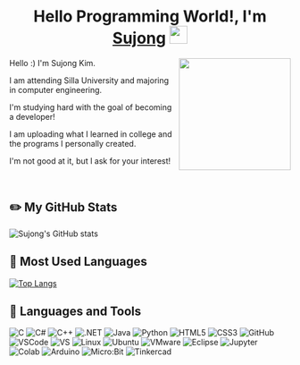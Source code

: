 <h1 align="center">Hello Programming World!, I'm <a href="https://www.blackcater.win/" target="_blank">Sujong</a> <img
src="https://github.com/blackcater/blackcater/raw/main/images/Hi.gif" height="32" /></h1>
<a href="#"><img align="right" src="https://github.com/blackcater/blackcater/raw/main/images/banner.gif" width="200 " height="200" /></a>
<p>Hello :) I'm Sujong Kim.</p> 
<p>I am attending Silla University and majoring in computer engineering.</p>

<p>I'm studying hard with the goal of becoming a developer!</p>

<p>I am uploading what I learned in college and the programs I personally created.</p>

<p>I'm not good at it, but I ask for your interest!</p><br>

## ✏️ My GitHub Stats
![Sujong's GitHub stats](https://github-readme-stats.vercel.app/api?username=rlatnwhd&show_icons=true&theme=default)

## 📝 Most Used Languages
[![Top Langs](https://github-readme-stats.vercel.app/api/top-langs/?username=rlatnwhd&layout=compact&theme=default&langs_count=8)](https://github.com/anuraghazra/github-readme-stats)

## 🔨 Languages and Tools
![C](https://img.shields.io/badge/-C-1F5BFF?style=badge&logo=c)
![C#](https://img.shields.io/badge/-C%23-512BD4?style=badge&logo=csharp)
![C++](https://img.shields.io/badge/-C++-00599C?style=badge&logo=cplusplus)
![.NET](https://img.shields.io/badge/-.NET-512BD4?style=badge&logo=dotnet)
![Java](https://img.shields.io/badge/-Java-E34A86?stylebadge&logo=java)
![Python](https://img.shields.io/badge/-Python-black?style=badge&logo=Python)
![HTML5](https://img.shields.io/badge/-HTML5-E34F26?style=badge&logo=html5&logoColor=white)
![CSS3](https://img.shields.io/badge/-CSS3-1572B6?style=badge&logo=css3)
![GitHub](https://img.shields.io/badge/-GitHub-181717?style=badge&logo=github)<br>
![VSCode](https://img.shields.io/badge/-VSCode-007ACC?style=badge&logo=visual-studio-code)
![VS](https://img.shields.io/badge/-Visual%20Studio-5C2D91?style=badge&logo=visual-studio)
![Linux](https://img.shields.io/badge/-Linux-FCC624?style=badge&logo=Linux&logoColor=white)
![Ubuntu](https://img.shields.io/badge/-ubuntu-2E2E2E?style=badgee&logo=ubuntu)
![VMware](https://img.shields.io/badge/-VMware-FCCF00?style=badge&logo=VMware)
![Eclipse](https://img.shields.io/badge/-Eclipse-190257?style=badge&logo=eclipse)
![Jupyter](https://img.shields.io/badge/-Jupyter-FDFFBC?style=flat-badge&logo=jupyter)<br>
![Colab](https://img.shields.io/badge/-Colab-F9AB00?style=badge&logo=googlecolab&logoColor=white)
![Arduino](https://img.shields.io/badge/-Arduino-00878F?style=badge&logo=arduino&logoColor=white)
![Micro:Bit](https://img.shields.io/badge/-Micro:Bit-00ED00?style=badge&logo=microbit&logoColor=white)
![Tinkercad](https://img.shields.io/badge/-Tinkercad-1477D1?style=badge&logo=tinkercad)

